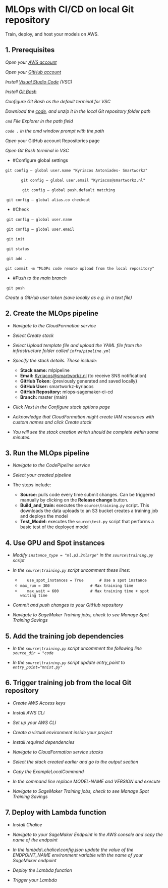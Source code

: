 # MLOps with CI/CD on local Git repository

Train, deploy, and host your models on AWS.

## 1. Prerequisites

*Open your [AWS account]()*

*Open your [GitHub account]()*

*Install [Visual Studio Code]() (VSC)*

*Install [Git Bash]()*

*Configure Git Bash as the default terminal for VSC*

*Download the [code](), and unzip it in the local Git repository folder path*

*`cmd` File Explorer in the path field*

*`code .` in the cmd window prompt with the path*

*Open* your GitHub account Repositories page

*Open Git Bash terminal in VSC*

- #Configure global settings

​		`git config — global user.name "Kyriacos Antoniades- Smartworkz"`		

​		`		git config — global user.email "Kyriacos@smartworkz.nl"`

​		`		git config — global push.default matching`

​		`git config — global alias.co checkout`

- #Check

​		`git config — global user.name`

​		`git config — global user.email`

​		`git init`

​		`git status`

​		`git add .`

​		`git commit -m "MLOPs code remote upload from the local repository"`

- *#Push to the main branch*

​		`git push`

*Create a GitHub  user token (save locally as e.g. in a text file)*



## 2. Create the MLOps pipeline

- *Navigate to the CloudFormation service*



- *Select Create stack*



- *Select Upload template file and upload the YAML file from the infrastructure folder called `infra/pipeline.yml`*



- *Specify the stack details. These include:*
  - **Stack name:** mlpipeline
  - **Email:** Kyriacos@smartworkz.nl (to receive SNS notification)
  - **GitHub Token:** {previously generated and saved locally}
  - **GitHub User:** smartworkz-kyriacos
  - **GitHub Repository:** mlops-sagemaker-ci-cd
  - **Branch:** master (main)



- *Click Next in the Configure stack options page*



- *Acknowledge that CloudFormation might create IAM resources with custom names and click Create stack*



- *You will see the stack creation which should be complete within some minutes.*



## 3. Run the MLOps pipeline

- *Navigate to the CodePipeline service*



- *Select your created pipeline*



- The steps include: 
  - **Source:** pulls code every time submit changes. Can be triggered manually by clicking on the **Release change** button.
  - **Build_and_train:** executes the `source\training.py` script. This downloads the data uploads to an S3 bucket creates a training job and deploys the model
  - **Test_Model:** executes the `source\test.py`  script that performs a basic test of the deployed model



## 4. Use GPU and Spot instances

- *Modify `instance_type = "ml.p3.2xlarge"` in the `source\training.py` script*

- *In the `source\training.py` script uncomment these lines:*
  - ​	`	use_spot_instances = True		# Use a spot instance`
  - ​	`max_run = 300 					# Max training time`
  - ​	`	max_wait = 600 				# Max training time + spot waiting time`

- *Commit and push changes to your GitHub repository*

- *Navigate to SageMaker Training jobs, check to see Manage Spot Training Savings*



## 5. Add the training job dependencies

- *In the `source\training.py` script uncomment the following line `source_dir = "code`*

- *In the `source\training.py` script update entry_point to `entry_point="mnist.py"`*

## 6. Trigger training job from the local Git repository

- *Create AWS Access keys*

- *Install AWS CLI*

- *Set up your AWS CLI*

- *Create a virtual environment inside your project*

- *Install required dependencies*

- *Navigate to CloudFormation service stacks*

- *Select the stack created earlier and go to the output section*

- *Copy the ExampleLocalCommand*

- *In the command line replace MODEL-NAME and VERSION and execute* 

- *Navigate to SageMaker Training jobs, check to see Manage Spot Training Savings*

## 7. Deploy with Lambda function

- *Install Chalice*

- *Navigate to your SageMaker Endpoint in the AWS console and copy the name of the endpoint*

- *In the lambda\\.chalice\config.json update the value of the ENDPOINT_NAME environment variable with the name of your SageMaker endpoint*

- *Deploy the Lambda function*

- *Trigger your Lambda*

